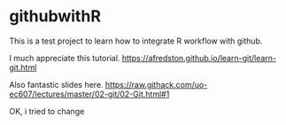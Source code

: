 # githubwithR

This is a test project to learn how to integrate R workflow with github.

I much appreciate this tutorial.
https://afredston.github.io/learn-git/learn-git.html

Also fantastic slides here.
https://raw.githack.com/uo-ec607/lectures/master/02-git/02-Git.html#1


OK, i tried to change
